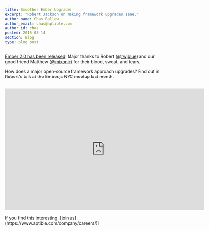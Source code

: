 ```yaml
---
title: Smoother Ember Upgrades
excerpt: "Robert Jackson on making framework upgrades sane."
author_name: Chas Ballew
author_email: chas@aptible.com
author_id: chas
posted: 2015-08-14
section: Blog
type: blog post
---
```

[Ember 2.0 has been released](http://emberjs.com/blog/2015/08/13/ember-2-0-released.html)! Major thanks to Robert ([@rwjblue](https://twitter.com/rwjblue)) and our good friend Matthew ([@mixonic](https://twitter.com/mixonic)) for their blood, sweat, and tears.

How does a major open-source framework approach upgrades? Find out in Robert's talk at the Ember.js NYC meetup last month.
<br>
<br>
<iframe width="640" height="390" src="https://www.youtube.com/embed/ltzN4v-ymo4?start=5010" frameborder="0" allowfullscreen></iframe>
<br>
<br>
If you find this interesting, [join us](https://www.aptible.com/company/careers/)!
